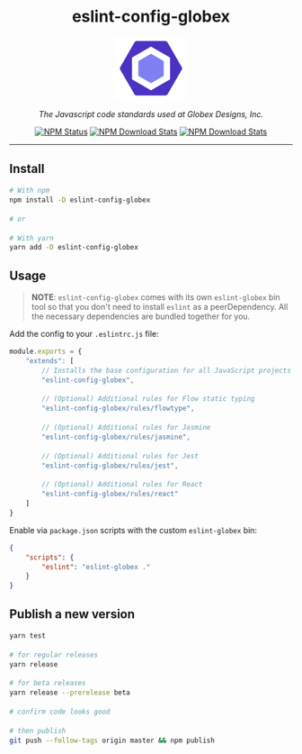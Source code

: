 <div align="center">

<h1>eslint-config-globex</h1>

<img alt="eslint-config-globex" src="logo.png" width="128" />

<p><em>The Javascript code standards used at Globex Designs, Inc.</em></p>

<a href="https://www.npmjs.com/package/eslint-config-globex"><img alt="NPM Status" src="https://img.shields.io/npm/v/eslint-config-globex.svg?style=flat"></a>
<a href="https://www.npmtrends.com/eslint-config-globex"><img alt="NPM Download Stats" src="https://img.shields.io/npm/dm/eslint-config-globex.svg?style=flat-square" /></a>
<a href="https://github.com/GlobexDesignsInc/eslint-config-globex/blob/master/LICENSE"><img alt="NPM Download Stats" src="https://img.shields.io/npm/l/eslint-config-globex.svg?style=flat-square" /></a>

</div><hr />

## Install

```sh
# With npm
npm install -D eslint-config-globex

# or

# With yarn
yarn add -D eslint-config-globex
```

## Usage

> **NOTE**: `eslint-config-globex` comes with its own `eslint-globex` bin tool so that you don't need to install `eslint` as a peerDependency. All the necessary dependencies are bundled together for you.

Add the config to your `.eslintrc.js` file:

```js
module.exports = {
	"extends": [
		// Installs the base configuration for all JavaScript projects
		"eslint-config-globex",

		// (Optional) Additional rules for Flow static typing
		"eslint-config-globex/rules/flowtype",

		// (Optional) Additional rules for Jasmine
		"eslint-config-globex/rules/jasmine",

		// (Optional) Additional rules for Jest
		"eslint-config-globex/rules/jest",

		// (Optional) Additional rules for React
		"eslint-config-globex/rules/react"
	]
}
```

Enable via `package.json` scripts with the custom `eslint-globex` bin:

```json
{
	"scripts": {
		"eslint": "eslint-globex ."
	}
}
```

## Publish a new version

```sh
yarn test

# for regular releases
yarn release

# for beta releases
yarn release --prerelease beta

# confirm code looks good

# then publish
git push --follow-tags origin master && npm publish
```
